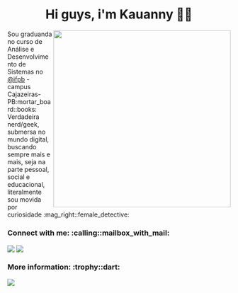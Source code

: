 <h1 align="center"> Hi guys, i'm Kauanny 👋🏻</h1>

<img src="https://user-images.githubusercontent.com/72564756/145278252-16cda3c1-4359-4aaf-826f-73c0d691d12e.png" min-width="400px" max-width="400px" width="400px" align="right" >

<p align="left">
  Sou graduanda no curso de Análise e Desenvolvimento de Sistemas no <a href="https://www.instagram.com/ifpbcznaveia">@ifpb</a> - campus Cajazeiras-PB:mortar_board::books: <br>
 Verdadeira nerd/geek, submersa no mundo digital, buscando sempre mais e mais, seja na parte pessoal, social e educacional, literalmente sou movida por curiosidade :mag_right::female_detective:
</p>

<h3> Connect with me: :calling::mailbox_with_mail: </h3>
<p align="left">
  
  <a href="https://www.instagram.com/imkakau_/" target="blank">
  <img align="center" src="https://img.shields.io/badge/Instagram-E4405F?style=for-the-badge&logo=instagram&logoColor=white"/></a>
  
  <a href="https://www.linkedin.com/in/kauanny-vieira-3960561a5/" target="blank">
  <img align="center" src="https://img.shields.io/badge/LinkedIn-0077B5?style=for-the-badge&logo=linkedin&logoColor=white="/></a>

</p>

<h3> More information: :trophy::dart: </h3>

  <img src="https://github-readme-stats.vercel.app/api?username=kauanny-cmd&show_icons=true&theme=tokyonight"/>
